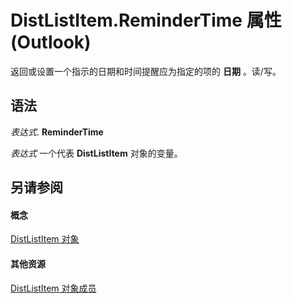 
# DistListItem.ReminderTime 属性 (Outlook)

返回或设置一个指示的日期和时间提醒应为指定的项的 **日期** 。读/写。


## 语法

 _表达式_. **ReminderTime**

 _表达式_ 一个代表 **DistListItem** 对象的变量。


## 另请参阅


#### 概念


[DistListItem 对象](027c3986-abff-d9b1-ecc2-26d60805e952.md)
#### 其他资源


[DistListItem 对象成员](3ba4af84-ce84-61d9-1bc9-fab41bf6f125.md)